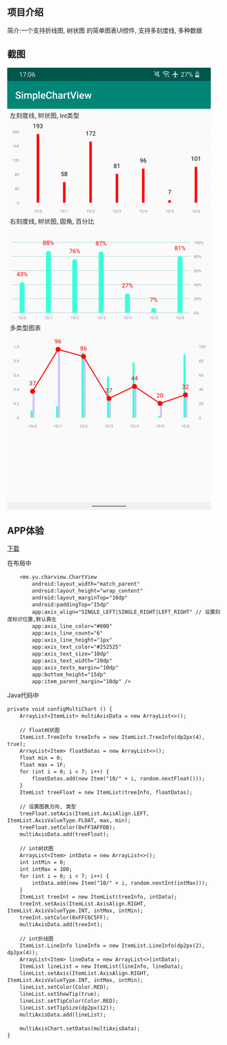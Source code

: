 ## 项目介绍 

简介:一个支持折线图, 树状图 的简单图表UI控件, 支持多刻度线, 多种数据


## 截图
![0](https://github.com/yuxiangxin/SimpleChartView/blob/master/ext/screenshot.png)

## APP体验
[下载](https://github.com/yuxiangxin/SimpleChartView/blob/master/ext/SimpleChart.apk)


在布局中

        <me.yu.charview.ChartView
            android:layout_width="match_parent"
            android:layout_height="wrap_content"
            android:layout_marginTop="10dp"
            android:paddingTop="15dp"
            app:axis_align="SINGLE_LEFT|SINGLE_RIGHT|LEFT_RIGHT" // 设置刻度标识位置,默认靠左
            app:axis_line_color="#000"
            app:axis_line_count="6"
            app:axis_line_height="1px"
            app:axis_text_color="#252525"
            app:axis_text_size="10dp"
            app:axis_text_width="20dp"
            app:axis_texts_margin="10dp"
            app:bottom_height="15dp"
            app:item_parent_margin="10dp" />
            

Java代码中

    private void configMultiChart () {
        ArrayList<ItemList> multiAxisData = new ArrayList<>();

        // float树状图
        ItemList.TreeInfo treeInfo = new ItemList.TreeInfo(dp2px(4), true);
        ArrayList<Item> floatDatas = new ArrayList<>();
        float min = 0;
        float max = 1F;
        for (int i = 0; i < 7; i++) {
            floatDatas.add(new Item("10/" + i, random.nextFloat()));
        }
        ItemList treeFloat = new ItemList(treeInfo, floatDatas);
        
        // 设置图表方向, 类型
        treeFloat.setAxis(ItemList.AxisAlign.LEFT, ItemList.AxisValueType.FLOAT, max, min);
        treeFloat.setColor(0xFF3AFFDB);
        multiAxisData.add(treeFloat);

        // int树状图
        ArrayList<Item> intData = new ArrayList<>();
        int intMin = 0;
        int intMax = 100;
        for (int i = 0; i < 7; i++) {
            intData.add(new Item("10/" + i, random.nextInt(intMax)));
        }
        ItemList treeInt = new ItemList(treeInfo, intData);
        treeInt.setAxis(ItemList.AxisAlign.RIGHT, ItemList.AxisValueType.INT, intMax, intMin);
        treeInt.setColor(0xFFC6C5FF);
        multiAxisData.add(treeInt);

        // int折线图
        ItemList.LineInfo lineInfo = new ItemList.LineInfo(dp2px(2), dp2px(4));
        ArrayList<Item> lineData = new ArrayList<>(intData);
        ItemList lineList = new ItemList(lineInfo, lineData);
        lineList.setAxis(ItemList.AxisAlign.RIGHT, ItemList.AxisValueType.INT, intMax, intMin);
        lineList.setColor(Color.RED);
        lineList.setShowTip(true);
        lineList.setTipColor(Color.RED);
        lineList.setTipSize(dp2px(12));
        multiAxisData.add(lineList);

        multiAxisChart.setDatas(multiAxisData);
    }
